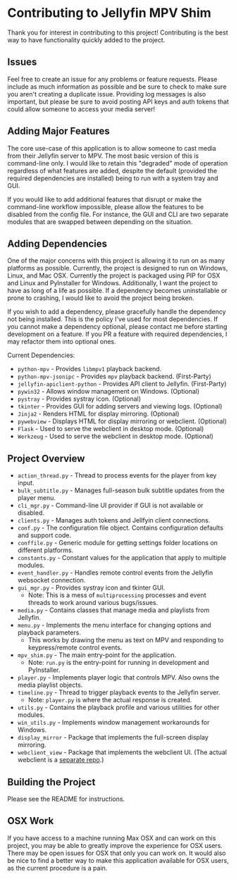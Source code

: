 # Contributing to Jellyfin MPV Shim

Thank you for interest in contributing to this project! Contributing is the best way to have functionality
quickly added to the project.

## Issues

Feel free to create an issue for any problems or feature requests. Please include as much information as
possible and be sure to check to make sure you aren't creating a duplicate issue. Providing log messages
is also important, but please be sure to avoid posting API keys and auth tokens that could allow someone
to access your media server!

## Adding Major Features

The core use-case of this application is to allow someone to cast media from their Jellyfin server to MPV.
The most basic version of this is command-line only. I would like to retain this "degraded" mode of operation
regardless of what features are added, despite the default (provided the required dependencies are installed) 
being to run with a system tray and GUI.

If you would like to add additional features that disrupt or make the command-line workflow impossible, please
allow the features to be disabled from the config file. For instance, the GUI and CLI are two separate modules
that are swapped between depending on the situation.

## Adding Dependencies

One of the major concerns with this project is allowing it to run on as many platforms as possible. Currently,
the project is designed to run on Windows, Linux, and Mac OSX. Currently the project is packaged using PIP for
OSX and Linux and PyInstaller for Windows. Additionally, I want the project to have as long of a life as possible.
If a dependency becomes uninstallable or prone to crashing, I would like to avoid the project being broken.

If you wish to add a dependency, please gracefully handle the dependency not being installed. This is the
policy I've used for most dependencies. If you cannot make a dependency optional, please contact me before
starting development on a feature. If you PR a feature with required dependencies, I may refactor them into
optional ones.

Current Dependencies:
 - `python-mpv` - Provides `libmpv1` playback backend.
 - `python-mpv-jsonipc` - Provides `mpv` playback backend. (First-Party)
 - `jellyfin-apiclient-python` - Provides API client to Jellyfin. (First-Party)
 - `pywin32` - Allows window management on Windows. (Optional)
 - `pystray` - Provides systray icon. (Optional)
 - `tkinter` - Provides GUI for adding servers and viewing logs. (Optional)
 - `Jinja2` - Renders HTML for display mirroring. (Optional)
 - `pywebview` - Displays HTML for display mirroring or webclient. (Optional)
 - `Flask` - Used to serve the webclient in desktop mode. (Optional)
 - `Werkzeug` - Used to serve the webclient in desktop mode. (Optional)

## Project Overview

 - `action_thread.py` - Thread to process events for the player from key input.
 - `bulk_subtitle.py` - Manages full-season bulk subtitle updates from the player menu.
 - `cli_mgr.py` - Command-line UI provider if GUI is not available or disabled.
 - `clients.py` - Manages auth tokens and Jellfyin client connections.
 - `conf.py` - The configuration file object. Contains configuration defaults and support code.
 - `conffile.py` - Generic module for getting settings folder locations on different platforms.
 - `constants.py` - Constant values for the application that apply to multiple modules.
 - `event_handler.py` - Handles remote control events from the Jellyfin websocket connection.
 - `gui_mgr.py` - Provides systray icon and tkinter GUI.
     - Note: This is a mess of `multiprocessing` processes and event threads to work around various bugs/issues.
 - `media.py` - Contains classes that manage media and playlists from Jellyfin.
 - `menu.py` - Implements the menu interface for changing options and playback parameters.
     - This works by drawing the menu as text on MPV and responding to keypress/remote control events.
 - `mpv_shim.py` - The main entry-point for the application.
     - Note: `run.py` is the entry-point for running in development and PyInstaller.
 - `player.py` - Implements player logic that controls MPV. Also owns the media playlist objects.
 - `timeline.py` - Thread to trigger playback events to the Jellyfin server.
     - Note: `player.py` is where the actual response is created.
 - `utils.py` - Contains the playback profile and various utilities for other modules.
 - `win_utils.py` - Implements window management workarounds for Windows.
 - `display_mirror` - Package that implements the full-screen display mirroring.
 - `webclient_view` - Package that implements the webclient UI. (The actual webclient is a [separate repo](https://github.com/iwalton3/jellyfin-web).)

## Building the Project

Please see the README for instructions.

## OSX Work

If you have access to a machine running Max OSX and can work on this project, you may be able to greatly improve
the experience for OSX users. There may be open issues for OSX that only you can work on. It would also be nice
to find a better way to make this application available for OSX users, as the current procedure is a pain.

